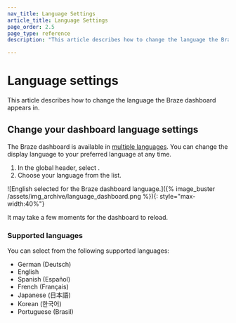 ```yaml
---
nav_title: Language Settings
article_title: Language Settings
page_order: 2.5
page_type: reference
description: "This article describes how to change the language the Braze dashboard appears in."

---
```


# Language settings

This article describes how to change the language the Braze dashboard appears in.

## Change your dashboard language settings

The Braze dashboard is available in [multiple languages](#supported-languages). You can change the display language to your preferred language at any time.

1. In the global header, select <i class="fa-solid fa-globe" aria-label="Select your language"></i>.
2. Choose your language from the list.

![English selected for the Braze dashboard language.]({% image_buster /assets/img_archive/language_dashboard.png %}){: style="max-width:40%"}

It may take a few moments for the dashboard to reload.

### Supported languages

You can select from the following supported languages:

- German (Deutsch)
- English
- Spanish (Espa&ntilde;ol)
- French (Français)
- Japanese (日本語)
- Korean (한국어)
- Portuguese (Brasil)

<!--
Note: This content is pending development

## Change your notification language settings

You can also choose to change your notification language. This is set separately from the dashboard language and will be used for email and other communications from Braze.

### Company administrators

Administrators can set the default language for communications to all users in their company:

1. Go to **Settings** > **Company Settings**.
2. For **Notification Language**, select a language.
3. Click **Save Changes**.

### Limited users

If you have limited permissions, your notification language is set to the default for your company. You can change this to set a different language than the one set by your administrator. This will affect any communications from Braze to you.

1. Select your profile and click **Manage your account**.
2. In the **Account Profile** section, select your **Notification Language**.
3. Click **Save Changes**.

-->

